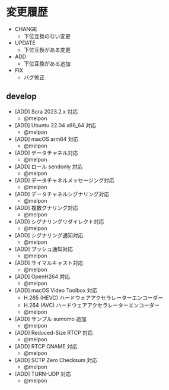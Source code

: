 # 変更履歴

- CHANGE
  - 下位互換のない変更
- UPDATE
  - 下位互換がある変更
- ADD
  - 下位互換がある追加
- FIX
  - バグ修正

## develop

- [ADD] Sora 2023.2.x 対応
  - @melpon
- [ADD] Ubuntu 22.04 x86_64 対応
  - @melpon
- [ADD] macOS arm64 対応
  - @melpon
- [ADD] データチャネル対応
  - @melpon
- [ADD] ロール sendonly 対応
  - @melpon
- [ADD] データチャネルメッセージング対応
  - @melpon
- [ADD] データチャネルシグナリング対応
  - @melpon
- [ADD] 複数グナリング対応
  - @melpon
- [ADD] シグナリングリダイレクト対応
  - @melpon
- [ADD] シグナリング通知対応
  - @melpon
- [ADD] プッシュ通知対応
  - @melpon
- [ADD] サイマルキャスト対応
  - @melpon
- [ADD] OpenH264 対応
  - @melpon
- [ADD] macOS Video Toolbox 対応
  - H.265 (HEVC) ハードウェアアクセラレーターエンコーダー
  - H.264 (AVC) ハードウェアアクセラレーターエンコーダー
  - @melpon
- [ADD] サンプル sumomo 追加
  - @melpon
- [ADD] Reduced-Size RTCP 対応
  - @melpon
- [ADD] RTCP CNAME 対応
  - @melpon
- [ADD] SCTP Zero Checksum 対応
  - @melpon
- [ADD] TURN-UDP 対応
  - @melpon
